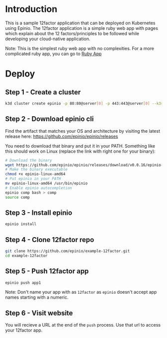 # Introduction

This is a sample 12factor application that can be deployed on Kubernetes using Epinio. The 12factor application is a simple ruby web app with pages which explain about the 12 factors/principles to be followed while developing your cloud-native application. 

Note: This is the simplest ruby web app with no complexities. For a more complicated ruby app, you can go to [Ruby App](https://github.com/epinio/example-rails)

# Deploy

## Step 1 - Create a cluster

```bash
k3d cluster create epinio -p 80:80@server[0] -p 443:443@server[0] --k3s-server-arg --disable --k3s-server-arg traefik
```

## Step 2 - Download epinio cli

Find the artifact that matches your OS and architecture by visiting the latest
release here: https://github.com/epinio/epinio/releases

You need to download that binary and put it in your PATH. Something like this
should work on Linux (replace the link with right one for your binary):

```bash
# Download the binary
wget https://github.com/epinio/epinio/releases/download/v0.0.16/epinio-linux-amd64
# Make the binary executable
chmod +x epinio-linux-amd64
# Put epinio in your PATH
mv epinio-linux-amd64 /usr/bin/epinio
# Enable epinio autocompletion
epinio comp bash > comp
source comp
```

## Step 3 - Install epinio

```bash
epinio install
```

## Step 4 - Clone 12factor repo

```bash
git clone https://github.com/epinio/example-12factor.git
cd example-12factor
```

## Step 5 - Push 12factor app

```bash
epinio push app1
```

Note: Don't name your app with as `12factor` as `epinio` doesn't accept app names starting with a numeric.

## Step 6 - Visit website

You will recieve a URL at the end of the `push` process. Use that url to access your 12factor app.